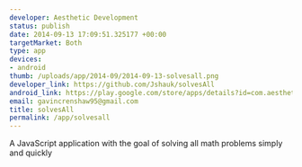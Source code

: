 ```yaml
--- 
developer: Aesthetic Development
status: publish
date: 2014-09-13 17:09:51.325177 +00:00
targetMarket: Both
type: app
devices: 
- android
thumb: /uploads/app/2014-09/2014-09-13-solvesall.png
developer_link: https://github.com/Jshauk/solvesAll
android_link: https://play.google.com/store/apps/details?id=com.aestheticdevelopment.solvesAll
email: gavincrenshaw95@gmail.com
title: solvesAll
permalink: /app/solvesall
---
```


A JavaScript application with the goal of solving all math problems simply and quickly
